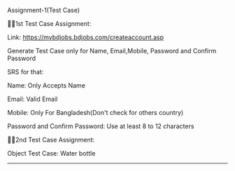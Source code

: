 Assignment-1(Test Case)

👨‍🏫1st Test Case Assignment:

Link: https://mybdjobs.bdjobs.com/createaccount.asp

Generate Test Case only for Name, Email,Mobile, Password and Confirm Password

SRS for that:

Name: Only Accepts Name

Email: Valid Email

Mobile: Only For Bangladesh(Don't check for others country)

Password and Confirm Password: Use at least 8 to 12 characters


👨‍🏫2nd Test Case Assignment:

Object Test Case: Water bottle



************************************************************************************************************************************
